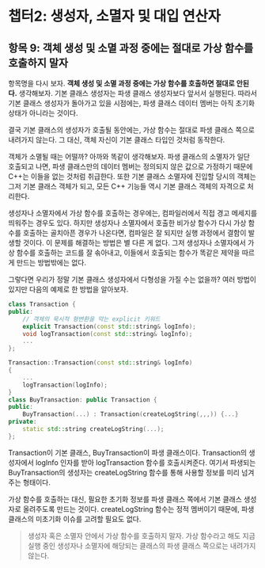 # 챕터2: 생성자, 소멸자 및 대입 연산자

## 항목 9: 객체 생성 및 소멸 과정 중에는 절대로 가상 함수를 호출하지 말자

항목명을 다시 보자. **객체 생성 및 소멸 과정 중에는 가상 함수를 호출하면 절대로 안된다.** 생각해보자. 기본 클래스 생성자는 파생 클래스 생성자보다 앞서서 실행된다. 따라서 기본 클래스 생성자가 돌아가고 있을 시점에는, 파생 클래스 데이터 멤버는 아직 초기화 상태가 아니라는 것이다.

결국 기본 클래스의 생성자가 호출될 동안에는, 가상 함수는 절대로 파생 클래스 쪽으로 내려가지 않는다. 그 대신, 객체 자신이 기본 클래스 타입인 것처럼 동작한다.

객체가 소멸될 때는 어떨까?  아까와 똑같이 생각해보자. 파생 클래스의 소멸자가 일단 호출되고 나면, 파생 클래스만의 데이터 멤버는 정의되지 않은 값으로 가정하기 때문에 C++는 이들을 없는 것처럼 취급한다. 또한 기본 클래스 소멸자에 진입할 당시의 객체는 그저 기본 클래스 객체가 되고, 모든 C++ 기능들 역시 기본 클래스 객체의 자격으로 처리한다.

생성자나 소멸자에서 가상 함수를 호출하는 경우에는, 컴파일러에서 직접 경고 메세지를 띄워주는 경우도 있다. 하지만 생성자나 소멸자에서 호출한 비가상 함수가 다시 가상 함수를 호출하는 골치아픈 경우가 나온다면, 컴파일은 잘 되지만 실행 과정에서 결함이 발생할 것이다. 이 문제를 해결하는 방법은 별 다른 게 없다. 그저 생성자나 소멸자에서 가상 함수를 호출하는 코드를 잘 솎아내고, 이들에서 호출되는 함수가 똑같은 제약을 따르게 만드는 방법밖에는 없다.

그렇다면 우리가 정말 기본 클래스 생성자에서 다형성을 가질 수는 없을까? 여러 방법이 있지만 다음의 예제로 한 방법을 알아보자.

```cpp
class Transaction {
public:
	// 객체의 묵시적 형변환을 막는 explicit 키워드
	explicit Transaction(const std::string& logInfo);
	void logTransaction(const std::string& logInfo);
	...
};

Transaction::Transaction(const std::string& logInfo)
{
	...
	logTransaction(logInfo);
}
class BuyTransaction: public Transaction {
public:
	BuyTransaction(...) : Transaction(createLogString(,,,)) {...}
private:
	static std::string createLogString(...);
};
```

Transaction이 기본 클래스, BuyTransaction이 파생 클래스이다. Transaction의 생성자에서 logInfo 인자를 받아 logTransaction 함수를 호출시켜준다. 여기서 파생되는 BuyTransaction의 생성자는 createLogString 함수를 통해 사용할 정보를 미리 넘겨주는 형태이다.

가상 함수를 호출하는 대신, 필요한 초기화 정보를 파생 클래스 쪽에서 기본 클래스 생성자로 올려주도록 만드는 것이다. createLogString 함수는 정적 멤버이기 때문에, 파생 클래스의 미초기화 이슈를 고려할 필요도 없다.

> 생성자 혹은 소멸자 안에서 가상 함수를 호출하지 말자.
> 가상 함수라고 해도 지금 실행 중인 생성자나 소멸자에 해당되는 클래스의 파생 클래스 쪽으로는 내려가지 않는다.